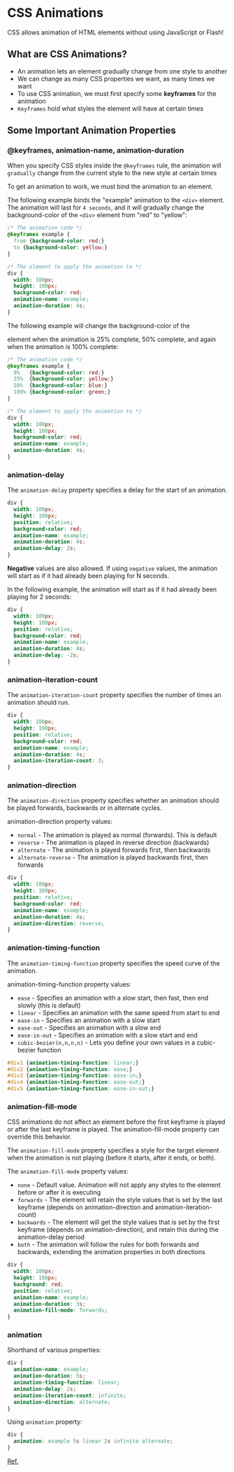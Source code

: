 # CSS Animations

CSS allows animation of HTML elements without using JavaScript or Flash!

## What are CSS Animations?

- An animation lets an element gradually change from one style to another
- We can change as many CSS properties we want, as many times we want
- To use CSS animation, we must first specify some **keyframes** for the animation
- `Keyframes` hold what styles the element will have at certain times


## Some Important Animation Properties

### @keyframes, animation-name, animation-duration

When you specify CSS styles inside the `@keyframes` rule, the animation will `gradually` change from the current style to the new style at certain times

To get an animation to work, we must bind the animation to an element.

The following example binds the "example" animation to the `<div>` element. The animation will last for `4 seconds`, and it will gradually change the background-color of the `<div>` element from "red" to "yellow":

```css
/* The animation code */
@keyframes example {
  from {background-color: red;}
  to {background-color: yellow;}
}

/* The element to apply the animation to */
div {
  width: 100px;
  height: 100px;
  background-color: red;
  animation-name: example;
  animation-duration: 4s;
}
```

The following example will change the background-color of the <div> element when the animation is 25% complete, 50% complete, and again when the animation is 100% complete:

```css
/* The animation code */
@keyframes example {
  0%   {background-color: red;}
  25%  {background-color: yellow;}
  50%  {background-color: blue;}
  100% {background-color: green;}
}

/* The element to apply the animation to */
div {
  width: 100px;
  height: 100px;
  background-color: red;
  animation-name: example;
  animation-duration: 4s;
}
```

### animation-delay

The `animation-delay` property specifies a delay for the start of an animation.

```css
div {
  width: 100px;
  height: 100px;
  position: relative;
  background-color: red;
  animation-name: example;
  animation-duration: 4s;
  animation-delay: 2s;
}
```

**Negative** values are also allowed. If using `negative` values, the animation will start as if it had already been playing for N seconds.

In the following example, the animation will start as if it had already been playing for 2 seconds:

```css
div {
  width: 100px;
  height: 100px;
  position: relative;
  background-color: red;
  animation-name: example;
  animation-duration: 4s;
  animation-delay: -2s;
}
```

### animation-iteration-count

The `animation-iteration-count` property specifies the number of times an animation should run.

```css
div {
  width: 100px;
  height: 100px;
  position: relative;
  background-color: red;
  animation-name: example;
  animation-duration: 4s;
  animation-iteration-count: 3;
}
```

### animation-direction

The `animation-direction` property specifies whether an animation should be played forwards, backwards or in alternate cycles.

animation-direction property values:

- `normal` - The animation is played as normal (forwards). This is default
- `reverse` - The animation is played in reverse direction (backwards)
- `alternate` - The animation is played forwards first, then backwards
- `alternate-reverse` - The animation is played backwards first, then forwards

```css
div {
  width: 100px;
  height: 100px;
  position: relative;
  background-color: red;
  animation-name: example;
  animation-duration: 4s;
  animation-direction: reverse;
}
```

### animation-timing-function

The `animation-timing-function` property specifies the speed curve of the animation.

animation-timing-function property values:

- `ease` - Specifies an animation with a slow start, then fast, then end slowly (this is default)
- `linear` - Specifies an animation with the same speed from start to end
- `ease-in` - Specifies an animation with a slow start
- `ease-out` - Specifies an animation with a slow end
- `ease-in-out` - Specifies an animation with a slow start and end
- `cubic-bezier(n,n,n,n)` - Lets you define your own values in a cubic-bezier function

```css
#div1 {animation-timing-function: linear;}
#div2 {animation-timing-function: ease;}
#div3 {animation-timing-function: ease-in;}
#div4 {animation-timing-function: ease-out;}
#div5 {animation-timing-function: ease-in-out;}
```

### animation-fill-mode

CSS animations do not affect an element before the first keyframe is played or after the last keyframe is played. The animation-fill-mode property can override this behavior.

The `animation-fill-mode` property specifies a style for the target element when the animation is not playing (before it starts, after it ends, or both).

The `animation-fill-mode` property values:

- `none` - Default value. Animation will not apply any styles to the element before or after it is executing
- `forwards` - The element will retain the style values that is set by the last keyframe (depends on animation-direction and animation-iteration-count)
- `backwards` - The element will get the style values that is set by the first keyframe (depends on animation-direction), and retain this during the animation-delay period
- `both` - The animation will follow the rules for both forwards and backwards, extending the animation properties in both directions

```css
div {
  width: 100px;
  height: 100px;
  background: red;
  position: relative;
  animation-name: example;
  animation-duration: 3s;
  animation-fill-mode: forwards;
}
```

### animation

Shorthand of various properties:

```css
div {
  animation-name: example;
  animation-duration: 5s;
  animation-timing-function: linear;
  animation-delay: 2s;
  animation-iteration-count: infinite;
  animation-direction: alternate;
}
```

Using `animation` property:

```css
div {
  animation: example 5s linear 2s infinite alternate;
}
```

[Ref.](https://www.w3schools.com/css/css3_animations.asp)